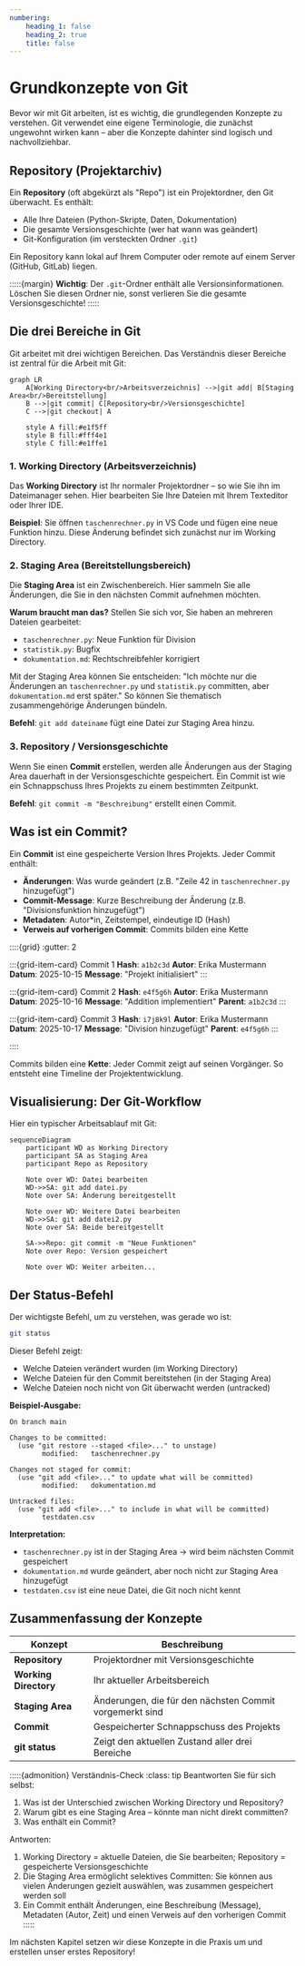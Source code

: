 ```yaml
---
numbering:
    heading_1: false
    heading_2: true
    title: false
---
```


# Grundkonzepte von Git

Bevor wir mit Git arbeiten, ist es wichtig, die grundlegenden Konzepte zu verstehen. Git verwendet eine eigene Terminologie, die zunächst ungewohnt wirken kann – aber die Konzepte dahinter sind logisch und nachvollziehbar.

## Repository (Projektarchiv)

Ein **Repository** (oft abgekürzt als "Repo") ist ein Projektordner, den Git überwacht. Es enthält:
- Alle Ihre Dateien (Python-Skripte, Daten, Dokumentation)
- Die gesamte Versionsgeschichte (wer hat wann was geändert)
- Git-Konfiguration (im versteckten Ordner `.git`)

Ein Repository kann lokal auf Ihrem Computer oder remote auf einem Server (GitHub, GitLab) liegen.

:::::{margin}
**Wichtig**: Der `.git`-Ordner enthält alle Versionsinformationen. Löschen Sie diesen Ordner nie, sonst verlieren Sie die gesamte Versionsgeschichte!
:::::

## Die drei Bereiche in Git

Git arbeitet mit drei wichtigen Bereichen. Das Verständnis dieser Bereiche ist zentral für die Arbeit mit Git:

```{mermaid}
graph LR
    A[Working Directory<br/>Arbeitsverzeichnis] -->|git add| B[Staging Area<br/>Bereitstellung]
    B -->|git commit| C[Repository<br/>Versionsgeschichte]
    C -->|git checkout| A

    style A fill:#e1f5ff
    style B fill:#fff4e1
    style C fill:#e1ffe1
```

### 1. Working Directory (Arbeitsverzeichnis)

Das **Working Directory** ist Ihr normaler Projektordner – so wie Sie ihn im Dateimanager sehen. Hier bearbeiten Sie Ihre Dateien mit Ihrem Texteditor oder Ihrer IDE.

**Beispiel**: Sie öffnen `taschenrechner.py` in VS Code und fügen eine neue Funktion hinzu. Diese Änderung befindet sich zunächst nur im Working Directory.

### 2. Staging Area (Bereitstellungsbereich)

Die **Staging Area** ist ein Zwischenbereich. Hier sammeln Sie alle Änderungen, die Sie in den nächsten Commit aufnehmen möchten.

**Warum braucht man das?** Stellen Sie sich vor, Sie haben an mehreren Dateien gearbeitet:
- `taschenrechner.py`: Neue Funktion für Division
- `statistik.py`: Bugfix
- `dokumentation.md`: Rechtschreibfehler korrigiert

Mit der Staging Area können Sie entscheiden: "Ich möchte nur die Änderungen an `taschenrechner.py` und `statistik.py` committen, aber `dokumentation.md` erst später." So können Sie thematisch zusammengehörige Änderungen bündeln.

**Befehl**: `git add dateiname` fügt eine Datei zur Staging Area hinzu.

### 3. Repository / Versionsgeschichte

Wenn Sie einen **Commit** erstellen, werden alle Änderungen aus der Staging Area dauerhaft in der Versionsgeschichte gespeichert. Ein Commit ist wie ein Schnappschuss Ihres Projekts zu einem bestimmten Zeitpunkt.

**Befehl**: `git commit -m "Beschreibung"` erstellt einen Commit.

## Was ist ein Commit?

Ein **Commit** ist eine gespeicherte Version Ihres Projekts. Jeder Commit enthält:

- **Änderungen**: Was wurde geändert (z.B. "Zeile 42 in `taschenrechner.py` hinzugefügt")
- **Commit-Message**: Kurze Beschreibung der Änderung (z.B. "Divisionsfunktion hinzugefügt")
- **Metadaten**: Autor\*in, Zeitstempel, eindeutige ID (Hash)
- **Verweis auf vorherigen Commit**: Commits bilden eine Kette

::::{grid}
:gutter: 2

:::{grid-item-card} Commit 1
**Hash**: `a1b2c3d`
**Autor**: Erika Mustermann
**Datum**: 2025-10-15
**Message**: "Projekt initialisiert"
:::

:::{grid-item-card} Commit 2
**Hash**: `e4f5g6h`
**Autor**: Erika Mustermann
**Datum**: 2025-10-16
**Message**: "Addition implementiert"
**Parent**: `a1b2c3d`
:::

:::{grid-item-card} Commit 3
**Hash**: `i7j8k9l`
**Autor**: Erika Mustermann
**Datum**: 2025-10-17
**Message**: "Division hinzugefügt"
**Parent**: `e4f5g6h`
:::

::::

Commits bilden eine **Kette**: Jeder Commit zeigt auf seinen Vorgänger. So entsteht eine Timeline der Projektentwicklung.

## Visualisierung: Der Git-Workflow

Hier ein typischer Arbeitsablauf mit Git:

```{mermaid}
sequenceDiagram
    participant WD as Working Directory
    participant SA as Staging Area
    participant Repo as Repository

    Note over WD: Datei bearbeiten
    WD->>SA: git add datei.py
    Note over SA: Änderung bereitgestellt

    Note over WD: Weitere Datei bearbeiten
    WD->>SA: git add datei2.py
    Note over SA: Beide bereitgestellt

    SA->>Repo: git commit -m "Neue Funktionen"
    Note over Repo: Version gespeichert

    Note over WD: Weiter arbeiten...
```

## Der Status-Befehl

Der wichtigste Befehl, um zu verstehen, was gerade wo ist:

```bash
git status
```

Dieser Befehl zeigt:
- Welche Dateien verändert wurden (im Working Directory)
- Welche Dateien für den Commit bereitstehen (in der Staging Area)
- Welche Dateien noch nicht von Git überwacht werden (untracked)

**Beispiel-Ausgabe:**

```
On branch main

Changes to be committed:
  (use "git restore --staged <file>..." to unstage)
        modified:   taschenrechner.py

Changes not staged for commit:
  (use "git add <file>..." to update what will be committed)
        modified:   dokumentation.md

Untracked files:
  (use "git add <file>..." to include in what will be committed)
        testdaten.csv
```

**Interpretation:**
- `taschenrechner.py` ist in der Staging Area → wird beim nächsten Commit gespeichert
- `dokumentation.md` wurde geändert, aber noch nicht zur Staging Area hinzugefügt
- `testdaten.csv` ist eine neue Datei, die Git noch nicht kennt

## Zusammenfassung der Konzepte

| Konzept | Beschreibung |
|---------|--------------|
| **Repository** | Projektordner mit Versionsgeschichte |
| **Working Directory** | Ihr aktueller Arbeitsbereich |
| **Staging Area** | Änderungen, die für den nächsten Commit vorgemerkt sind |
| **Commit** | Gespeicherter Schnappschuss des Projekts |
| **git status** | Zeigt den aktuellen Zustand aller drei Bereiche |

:::::{admonition} Verständnis-Check
:class: tip
Beantworten Sie für sich selbst:
1. Was ist der Unterschied zwischen Working Directory und Repository?
2. Warum gibt es eine Staging Area – könnte man nicht direkt committen?
3. Was enthält ein Commit?

Antworten:
1. Working Directory = aktuelle Dateien, die Sie bearbeiten; Repository = gespeicherte Versionsgeschichte
2. Die Staging Area ermöglicht selektives Committen: Sie können aus vielen Änderungen gezielt auswählen, was zusammen gespeichert werden soll
3. Ein Commit enthält Änderungen, eine Beschreibung (Message), Metadaten (Autor, Zeit) und einen Verweis auf den vorherigen Commit
:::::

Im nächsten Kapitel setzen wir diese Konzepte in die Praxis um und erstellen unser erstes Repository!
